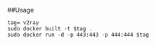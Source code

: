 ##Usage  
```
tag= v2ray  
sudo docker built -t $tag .  
sudo docker run -d -p 443:443 -p 444:444 $tag
```